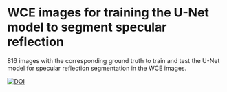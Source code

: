 # WCE images for training the U-Net model to segment specular reflection
816 images with the corresponding ground truth to train and test the U-Net model for specular reflection segmentation in the WCE images.

[![DOI](https://zenodo.org/badge/509146088.svg)](https://zenodo.org/badge/latestdoi/509146088)
